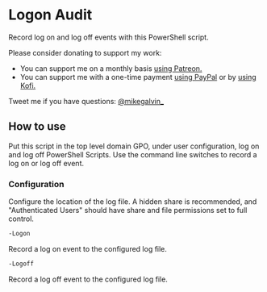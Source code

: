# Logon Audit

Record log on and log off events with this PowerShell script.

Please consider donating to support my work:

* You can support me on a monthly basis [using Patreon.](https://www.patreon.com/mikegalvin)
* You can support me with a one-time payment [using PayPal](https://www.paypal.me/digressive) or by [using Kofi.](https://ko-fi.com/mikegalvin)

Tweet me if you have questions: [@mikegalvin_](https://twitter.com/mikegalvin_)

## How to use

Put this script in the top level domain GPO, under user configuration, log on and log off PowerShell Scripts.
Use the command line switches to record a log on or log off event.

### Configuration

Configure the location of the log file. A hidden share is recommended, and "Authenticated Users" should
have share and file permissions set to full control.

``` txt
-Logon
```

Record a log on event to the configured log file.

``` txt
-Logoff
```

Record a log off event to the configured log file.
